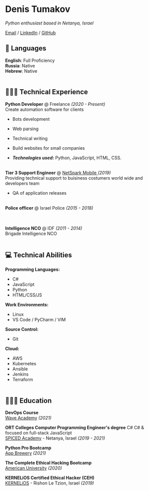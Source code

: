 # Denis Tumakov

_Python enthusiast based in Netanya, Israel_ <br>


[Email](mailto:dmarshaltu@gmail.com) / [LinkedIn](https://www.linkedin.com/in/carolstran/) / [GitHub](https://github.com/dm2macoff/)

## 💬 Languages

**English**: Full Proficiency <br>
**Russia**: Native <br>
**Hebrew**: Native
<br><br>

## 👩🏼‍💻 Technical Experience

**Python Developer** @ Freelance _(2020 - Present)_ <br>
Create automation software for clients
  - Bots development
  - Web parsing
  - Technical writing
  - Build websites for small companies

  - **_Technologies used:_** Python, JavaScript, HTML, CSS.
<br><br>

**Tier 3 Support Engineer** @ [NetSpark Mobile ](https://www.netsparkmobile.com/en/) _(2019)_ <br>
 Providing technical support to buisiness costumers world wide and developers team
  - QA of application releases
<br><br>

**Police officer** @ Israel Police _(2015 - 2018)_ <br>
    <br><br>

**Intelligence NCO** @ IDF _(2011 - 2014)_ <br>
Brigade Intelligence NCO
    <br><br>

## 💻 Technical Abilities

**Programming Languages:**<br>
  - C#
  - JavaScript
  - Python
  - HTML/CSS/JS

**Work Environments:**<br>
  - Linux
  - VS Code / PyCharm / VIM
  
**Source Control:**<br>
  - Git
  
**Cloud:**<br>
  - AWS
  - Kubernetes
  - Ansible
  - Jenkins
  - Terraform
<br><br>
    
## 👩🏼‍🎓 Education

**DevOps Course**<br>
[Wave Academy](https://www.waveacademy.co.il/) _(2021)_

**ORT Colleges Computer Programming Engineer's degree** C# C# & focused on full-stack JavaScript<br>
[SPICED Academy](https://www.spiced-academy.com/) - Netanya, Israel _(2019 - 2021)_ <br>

**Python Pro Bootcamp**<br>
[App Brewery](https://www.udemy.com/course/100-days-of-code/) _(2021)_

**The Complete Ethical Hacking Bootcamp**<br>
[American University](https://www.udemy.com/course/the-complete-ethical-hacking-bootcamp/) _(2020)_

**KERNELiOS Certified Ethical Hacker (CEH)**<br>
[KERNELiOS](https://www.kernelios.com/) - Rishon Le Tzion, Israel _(2019)_
